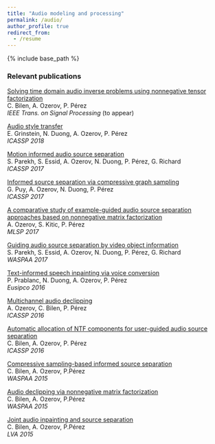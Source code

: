 ```yaml
---
title: "Audio modeling and processing"
permalink: /audio/
author_profile: true
redirect_from:
  - /resume
---
```


{% include base_path %}

### Relevant publications

[Solving time domain audio inverse problems using nonnegative tensor factorization](https://hal.inria.fr/hal-01669825/document)  
C. Bilen, A. Ozerov, P. Pérez  
*IEEE Trans. on Signal Processing* (to appear)

[Audio style transfer](https://arxiv.org/pdf/1710.11385.pdf)  
E. Grinstein, N. Duong, A. Ozerov, P. Pérez  
*ICASSP 2018*

[Motion informed audio source separation](https://hal.archives-ouvertes.fr/hal-01447977/document)  
S. Parekh, S. Essid, A. Ozerov, N. Duong, P. Pérez, G. Richard  
*ICASSP 2017*

[Informed source separation via compressive graph sampling](https://hal.archives-ouvertes.fr/hal-01447982/document)  
G. Puy, A. Ozerov, N. Duong, P. Pérez  
*ICASSP 2017*

[A comparative study of example-guided audio source separation approaches based on nonnegative matrix factorization](https://hal.archives-ouvertes.fr/hal-01578378/document)  
A. Ozerov, S. Kitic, P. Pérez  
*MLSP 2017*

[Guiding audio source separation by video object information](https://perso.telecom-paristech.fr/grichard/Publications/2017-Sanjeel-WASPAA.pdf)  
S. Parekh, S. Essid, A. Ozerov, N. Duong, P. Pérez, G. Richard  
*WASPAA 2017*

[Text-informed speech inpainting via voice conversion](https://hal.inria.fr/hal-01271257)  
P. Prablanc, N. Duong, A. Ozerov, P. Pérez  
*Eusipco 2016*

[Multichannel audio declipping](https://hal.inria.fr/hal-01254950v2)  
A. Ozerov, C. Bilen, P. Pérez  
*ICASSP 2016*

[Automatic allocation of NTF components for user-guided audio source separation](https://hal.inria.fr/hal-01259430)  
C. Bilen, A. Ozerov, P. Pérez  
*ICASSP 2016*

[Compressive sampling-based informed source separation](https://hal.inria.fr/hal-01171833/document)  
C. Bilen, A. Ozerov, P.Pérez  
*WASPAA 2015*

[Audio declipping via nonnegative matrix factorization](https://hal.inria.fr/hal-01171813/file/waspaa15a.pdf)  
C. Bilen, A. Ozerov, P.Pérez  
*WASPAA 2015*

[Joint audio inpainting and source separation](https://scholar.google.fr/citations?view_op=view_citation&hl=en&user=8Cph5uQAAAAJ&sortby=pubdate&citation_for_view=8Cph5uQAAAAJ:idthP5jqfYAC)  
C. Bilen, A. Ozerov, P.Pérez  
*LVA 2015*
